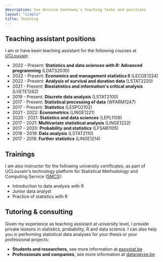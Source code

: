 ```yaml
---
description: See Antoine Soetewey's teaching tasks and positions
layout: "simple"
title: Teaching
---
```


## Teaching assistant positions

I am or have been teaching assistant for the following courses at [UCLouvain](https://uclouvain.be/):

<ul>
    <li>2022 - Present: <b>Statistics and data sciences with R: Advanced programming</b> (LDATS2030)</li>
    <li>2022 - Present: <b>Economics and management statistics II</b> (LECGE1224)</li>
    <li>2022 - Present: <b>Analysis of survival and duration data</b> (LSTAT2220)</li>
    <li>2021 - Present: <b>Biostatistics and information's critical analysis</b> (LVETE1262)</li>
    <li>2019 - Present: <b>Discrete data analysis</b> (LSTAT2100)</li>
    <li>2017 - Present: <b>Statistical processing of data</b> (WFARM1247)</li>
    <li>2017 - Present: <b>Statistics</b> (LESPO2102)</li>
    <li>2021 - 2022: <b>Econometrics</b> (LINGE1221)</li>
    <li>2020 - 2021: <b>Statistics and data sciences</b> (LEPL1109)</li>
    <li>2017 - 2021: <b>Multivariate statistical analysis</b> (LINGE1222)</li>
    <li>2017 - 2020: <b>Probability and statistics</b> (LFSAB1105)</li>
    <li>2018 - 2019: <b>Data analysis</b> (LSTAT2110)</li>
    <li>2017 - 2018: <b>Further statistics</b> (LINGE1214)</li>
</ul>

## Trainings

I am also instructor for the following university certificates, as part of UCLouvain's technology platform for Statistical Methodology and Computing Service (<a href="https://sites.uclouvain.be/training/smcs/" target="_blank" rel="noopener">SMCS</a>):

- Introduction to data analysis with R
- Junior data analyst
- Practice of statistics with R

## Tutoring & consulting

Given my experience as teaching assistant at university level, I provide private lessons in statistics, probability, R and data science. I can also help you in performing statistical data analyses for your thesis or your professional projects:

- **Students and researchers**, see more information at [easystat.be](https://easystat.be/)
- **Professionals and companies**, see more information at [datanalyze.be](https://datanalyze.be/)
